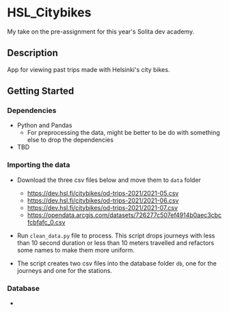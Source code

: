 # HSL_Citybikes

My take on the pre-assignment for this year's Solita dev academy.

## Description

App for viewing past trips made with Helsinki's city bikes.

## Getting Started

### Dependencies

- Python and Pandas
  - For preprocessing the data, might be better to be do with something else to drop the dependencies
- TBD

### Importing the data

- Download the three csv files below and move them to `data` folder

  - <https://dev.hsl.fi/citybikes/od-trips-2021/2021-05.csv>
  - <https://dev.hsl.fi/citybikes/od-trips-2021/2021-06.csv>
  - <https://dev.hsl.fi/citybikes/od-trips-2021/2021-07.csv>
  - <https://opendata.arcgis.com/datasets/726277c507ef4914b0aec3cbcfcbfafc_0.csv>

- Run `clean_data.py` file to process. This script drops journeys with less than 10 second duration or less than 10 meters travelled and refactors some names to make them more uniform.
- The script creates two csv files into the database folder `db`, one for the journeys and one for the stations.

### Database

-
